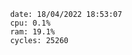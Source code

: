 

                date: 18/04/2022 18:53:07
                cpu: 0.1%
                ram: 19.1%
                cycles: 25260

                         